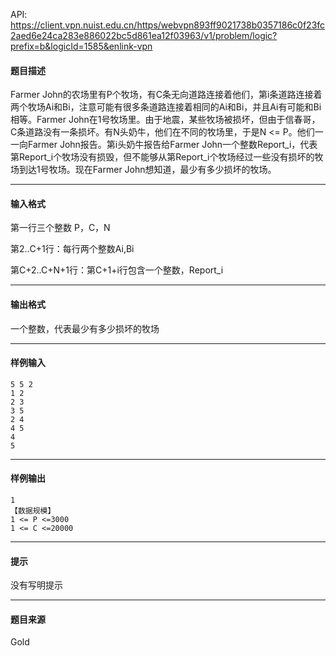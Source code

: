 API: https://client.vpn.nuist.edu.cn/https/webvpn893ff9021738b0357186c0f23fc2aed6e24ca283e886022bc5d861ea12f03963/v1/problem/logic?prefix=b&logicId=1585&enlink-vpn

#### 题目描述

Farmer John的农场里有P个牧场，有C条无向道路连接着他们，第i条道路连接着两个牧场Ai和Bi，注意可能有很多条道路连接着相同的Ai和Bi，并且Ai有可能和Bi相等。Farmer John在1号牧场里。由于地震，某些牧场被损坏，但由于信春哥，C条道路没有一条损坏。有N头奶牛，他们在不同的牧场里，于是N <= P。他们一一向Farmer John报告。第i头奶牛报告给Farmer John一个整数Report\_i，代表第Report\_i个牧场没有损毁，但不能够从第Report\_i个牧场经过一些没有损坏的牧场到达1号牧场。现在Farmer John想知道，最少有多少损坏的牧场。

---

#### 输入格式

第一行三个整数 P，C，N

第2..C+1行：每行两个整数Ai,Bi

第C+2..C+N+1行：第C+1+i行包含一个整数，Report\_i

---

#### 输出格式

一个整数，代表最少有多少损坏的牧场

---

#### 样例输入
```
5 5 2
1 2
2 3
3 5
2 4
4 5
4
5

```

---

#### 样例输出
```
1
【数据规模】
1 <= P <=3000
1 <= C <=20000

```

---

#### 提示

没有写明提示

---

#### 题目来源

Gold